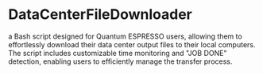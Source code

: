 # DataCenterFileDownloader
a Bash script designed for Quantum ESPRESSO users, allowing them to effortlessly download their data center output files to their local computers. The script includes customizable time monitoring and "JOB DONE" detection, enabling users to efficiently manage the transfer process.
